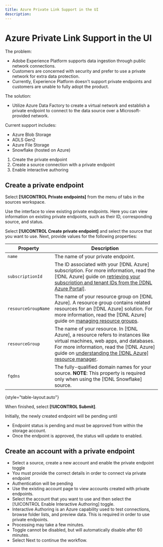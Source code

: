 ```yaml
---
title: Azure Private Link Support in the UI
description:
---
```

# Azure Private Link Support in the UI


The problem:

* Adobe Experience Platform supports data ingestion through public network connections.
* Customers are concerned with security and prefer to use a private network for extra data protection.
* Currently, Experience Platform doesn't support private endpoints and customers are unable to fully adopt the product.

The solution:

* Utilize Azure Data Factory to create a virtual network and establish a private endpoint to connect to the data source over a Microsoft-provided network.

Current support includes: 

* Azure Blob Storage
* ADLS Gen2
* Azure File Storage
* Snowflake (hosted on Azure)

1. Create the private endpoint
2. Create a source connection with a private endpoint
3. Enable interactive authoring

## Create a private endpoint

Select **[!UICONTROL Private endpoints]** from the menu of tabs in the sources workspace.

Use the interface to view existing private endpoints. Here you can view information on existing private endpoints, such as their ID, corresponding source, and status.

Select **[!UICONTROL Create private endpoint]** and select the source that you want to use. Next, provide values for the following properties:

| Property | Description |
| --- | --- |
| `name` | The name of your private endpoint. |
| `subscriptionId` | The ID associated with your [!DNL Azure] subscription. For more information, read the [!DNL Azure] guide on [retrieving your subscription and tenant IDs from the [!DNL Azure Portal]](https://learn.microsoft.com/en-us/azure/azure-portal/get-subscription-tenant-id). |
| `resourceGroupName` | The name of your resource group on [!DNL Azure]. A resource group contains related resources for an [!DNL Azure] solution. For more information, read the [!DNL Azure] guide on [managing resource groups](https://learn.microsoft.com/en-us/azure/azure-resource-manager/management/manage-resource-groups-portal). | 
| `resourceGroup` | The name of your resource. In [!DNL Azure], a resource refers to instances like virtual machines, web apps, and databases. For more information, read the [!DNL Azure] guide on [understanding the [!DNL Azure] resource manager](https://learn.microsoft.com/en-us/azure/azure-resource-manager/management/overview). |
| `fqdns` | The fully-qualified domain names for your source. **NOTE**: This property is required only when using the [!DNL Snowflake] source. |

{style="table-layout:auto"}

When finished, select **[!UICONTROL Submit]**.

Initially, the newly created endpoint will be pending until 

* Endpoint status is pending and must be approved from within the storage account.
* Once the endpoint is approved, the status will update to enabled.

## Create an account with a private endpoint

* Select a source, create a new account and enable the private endpoint toggle
* You must provide the correct details in order to connect via private endpoint
* Authentication will be pending
* Use the existing account page to view accounts created with private endpoints.
* Select the account that you want to use and then select the [!UICONTROL Enable Interactive Authoring] toggle.
* Interactive Authoring is an Azure capability used to test connections, browse folder lists, and preview data. This is required in order to use private endpoints.
* Processing may take a few minutes.
* Toggle cannot be disabled, but will automatically disable after 60 minutes.
* Select Next to continue the workflow.